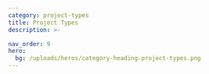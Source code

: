 ```yaml
---
category: project-types
title: Project Types
description: >-

nav_order: 9
hero:
  bg: /uploads/heros/category-heading-project-types.png
---
```

